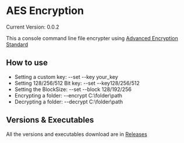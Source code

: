 # AES Encryption
Current Version: 0.0.2

This a console command line file encrypter using [Advanced Encryption Standard](https://en.wikipedia.org/wiki/Advanced_Encryption_Standard)

## How to use
- Setting a custom key: --set --key your_key
- Setting 128/256/512 Bit key: --set --key128/256/512
- Setting the BlockSize: --set --block 128/192/256
- Encrypting a folder: --encrypt C:\folder\path
- Decrypting a folder: --decrypt C:\folder\path

## Versions & Executables
All the versions and executables download are in [Releases](https://github.com/xSmoking/aesencryption/releases/)
